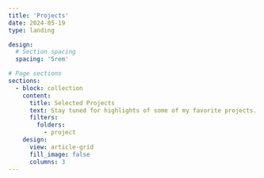 ```yaml
---
title: 'Projects'
date: 2024-05-19
type: landing

design:
  # Section spacing
  spacing: '5rem'

# Page sections
sections:
  - block: collection
    content:
      title: Selected Projects
      text: Stay tuned for highlights of some of my favorite projects. 
      filters:
        folders:
          - project
    design:
      view: article-grid
      fill_image: false
      columns: 3
---
```

